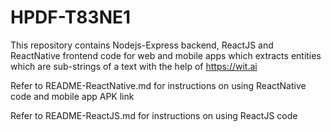 HPDF-T83NE1
===============
This repository contains Nodejs-Express backend, ReactJS and ReactNative frontend code for web and mobile apps which extracts entities which are sub-strings of a text with the help of https://wit.ai

Refer to README-ReactNative.md for instructions on using ReactNative code and mobile app APK link

Refer to README-ReactJS.md for instructions on using ReactJS code

